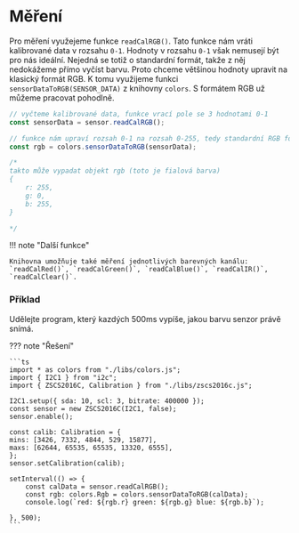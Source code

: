 # Měření

Pro měření využejeme funkce `readCalRGB()`. Tato funkce nám vráti kalibrované data v rozsahu `0-1`. Hodnoty v rozsahu `0-1` však nemusejí být pro nás ideální. Nejedná se totiž o standardní formát, takže z něj nedokážeme přímo vyčíst barvu. Proto chceme většinou hodnoty upravit na klasický formát RGB. K tomu využijeme funkci `sensorDataToRGB(SENSOR_DATA)` z knihovny `colors`. S formátem RGB už můžeme pracovat pohodlně.

```ts
// vyčteme kalibrované data, funkce vrací pole se 3 hodnotami 0-1
const sensorData = sensor.readCalRGB();

// funkce nám upraví rozsah 0-1 na rozsah 0-255, tedy standardní RGB formát; vrátí nám objekt typu Rgb
const rgb = colors.sensorDataToRGB(sensorData);

/*
takto může vypadat objekt rgb (toto je fialová barva)
{
    r: 255,
    g: 0,
    b: 255,
}

*/
```

!!! note "Další funkce"

    Knihovna umožňuje také měření jednotlivých barevných kanálu: `readCalRed()`, `readCalGreen()`, `readCalBlue()`, `readCalIR()`, `readCalClear()`.

### Příklad

Udělejte program, který kazdých 500ms vypíše, jakou barvu senzor právě snímá.

<!-- TODO change task to display color on LED  -->

??? note "Řešení"

    ```ts
    import * as colors from "./libs/colors.js";
    import { I2C1 } from "i2c";
    import { ZSCS2016C, Calibration } from "./libs/zscs2016c.js";

    I2C1.setup({ sda: 10, scl: 3, bitrate: 400000 });
    const sensor = new ZSCS2016C(I2C1, false);
    sensor.enable();

    const calib: Calibration = {
    mins: [3426, 7332, 4844, 529, 15877],
    maxs: [62644, 65535, 65535, 13320, 6555],
    };
    sensor.setCalibration(calib);

    setInterval(() => {
        const calData = sensor.readCalRGB();
        const rgb: colors.Rgb = colors.sensorDataToRGB(calData);
        console.log(`red: ${rgb.r} green: ${rgb.g} blue: ${rgb.b}`);

    }, 500);
    ```

<!-- TODO add more tasks -->
